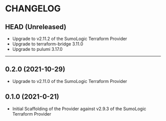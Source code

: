 CHANGELOG
=========

## HEAD (Unreleased)
* Upgrade to v2.11.2 of the SumoLogic Terraform Provider
* Upgrade to terraform-bridge 3.11.0
* Upgrade to pulumi 3.17.0

---

## 0.2.0 (2021-10-29)
* Upgrade to v2.11.0 of the SumoLogic Terraform Provider

## 0.1.0 (2021-0-21)
* Initial Scaffolding of the Provider against v2.9.3 of the SumoLogic Terraform Provider
